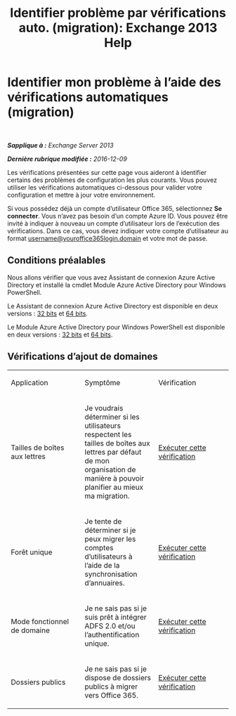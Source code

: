 ﻿---
title: 'Identifier problème par vérifications auto. (migration): Exchange 2013 Help'
TOCTitle: Identifier mon problème à l’aide des vérifications automatiques (migration)
ms:assetid: c1cd235d-8e8b-44a8-862d-9d36dc3a44c3
ms:mtpsurl: https://technet.microsoft.com/fr-fr/library/Dn793980(v=EXCHG.150)
ms:contentKeyID: 62632401
ms.date: 05/23/2018
mtps_version: v=EXCHG.150
ms.translationtype: MT
---

# Identifier mon problème à l’aide des vérifications automatiques (migration)

 

_**Sapplique à :** Exchange Server 2013_

_**Dernière rubrique modifiée :** 2016-12-09_

Les vérifications présentées sur cette page vous aideront à identifier certains des problèmes de configuration les plus courants. Vous pouvez utiliser les vérifications automatiques ci-dessous pour valider votre configuration et mettre à jour votre environnement.

Si vous possédez déjà un compte d’utilisateur Office 365, sélectionnez **Se connecter**. Vous n’avez pas besoin d’un compte Azure ID. Vous pouvez être invité à indiquer à nouveau un compte d’utilisateur lors de l’exécution des vérifications. Dans ce cas, vous devez indiquer votre compte d’utilisateur au format username@youroffice365login.domain et votre mot de passe.

## Conditions préalables

Nous allons vérifier que vous avez Assistant de connexion Azure Active Directory et installé la cmdlet Module Azure Active Directory pour Windows PowerShell.

Le Assistant de connexion Azure Active Directory est disponible en deux versions : [32 bits](https://go.microsoft.com/fwlink/?linkid=286261) et [64 bits](https://go.microsoft.com/fwlink/?linkid=286262).

Le Module Azure Active Directory pour Windows PowerShell est disponible en deux versions : [32 bits](https://go.microsoft.com/fwlink/?linkid=286258) et [64 bits](https://go.microsoft.com/fwlink/?linkid=286259).

## Vérifications d’ajout de domaines


<table>
<colgroup>
<col style="width: 33%" />
<col style="width: 33%" />
<col style="width: 33%" />
</colgroup>
<tbody>
<tr class="odd">
<td><p>Application</p></td>
<td><p>Symptôme</p></td>
<td><p>Vérification</p></td>
</tr>
<tr class="even">
<td><p>Tailles de boîtes aux lettres</p></td>
<td><p>Je voudrais déterminer si les utilisateurs respectent les tailles de boîtes aux lettres par défaut de mon organisation de manière à pouvoir planifier au mieux ma migration.</p></td>
<td><p><a href="https://go.microsoft.com/?linkid=9834877">Exécuter cette vérification</a></p></td>
</tr>
<tr class="odd">
<td><p>Forêt unique</p></td>
<td><p>Je tente de déterminer si je peux migrer les comptes d’utilisateurs à l’aide de la synchronisation d’annuaires.</p></td>
<td><p><a href="https://go.microsoft.com/?linkid=9834875">Exécuter cette vérification</a></p></td>
</tr>
<tr class="even">
<td><p>Mode fonctionnel de domaine</p></td>
<td><p>Je ne sais pas si je suis prêt à intégrer ADFS 2.0 et/ou l’authentification unique.</p></td>
<td><p><a href="https://go.microsoft.com/?linkid=9834876">Exécuter cette vérification</a></p></td>
</tr>
<tr class="odd">
<td><p>Dossiers publics</p></td>
<td><p>Je ne sais pas si je dispose de dossiers publics à migrer vers Office 365.</p></td>
<td><p><a href="https://go.microsoft.com/?linkid=9834896">Exécuter cette vérification</a></p></td>
</tr>
</tbody>
</table>

